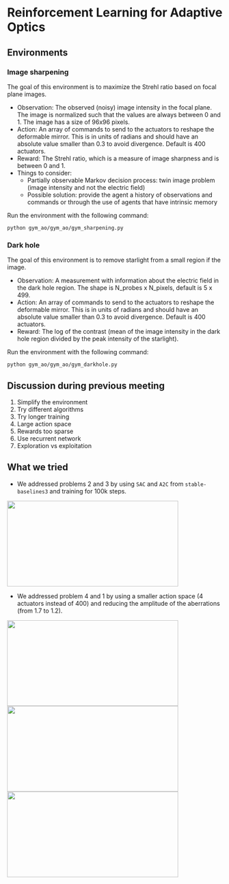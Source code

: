 # Reinforcement Learning for Adaptive Optics

## Environments

### Image sharpening

The goal of this environment is to maximize the Strehl ratio based on focal plane images. 

- Observation: The observed (noisy) image intensity in the focal plane. The image is normalized such that the values are always between 0 and 1. The image has a size of 96x96 pixels.
- Action: An array of commands to send to the actuators to reshape the deformable mirror. This is in units of radians and should have an absolute value smaller than 0.3 to avoid divergence. Default is 400 actuators.
- Reward: The Strehl ratio, which is a measure of image sharpness and is between 0 and 1.
- Things to consider: 
    * Partially observable Markov decision process: twin image problem  (image intensity and not the electric field)
    * Possible solution: provide the agent a history of observations and commands or through the use of agents that have intrinsic memory

Run the environment with the following command:

```python gym_ao/gym_ao/gym_sharpening.py```

### Dark hole 

The goal of this environment is to remove starlight from a small region if the image. 

- Observation: A measurement with information about the electric field in the dark hole region. The shape is N_probes x N_pixels, default is 5 x 499.
- Action: An array of commands to send to the actuators to reshape the deformable mirror. This is in units of radians and should have an absolute value smaller than 0.3 to avoid divergence. Default is 400 actuators.
- Reward: The log of the contrast (mean of the image intensity in the dark hole region divided by the peak intensity of the starlight).

Run the environment with the following command:

```python gym_ao/gym_ao/gym_darkhole.py```

## Discussion during previous meeting

1. Simplify the environment
2. Try different algorithms
3. Try longer training
4. Large action space
5. Rewards too sparse
6. Use recurrent network
7. Exploration vs exploitation

## What we tried

- We addressed problems 2 and 3 by using `SAC` and `A2C` from `stable-baselines3` and training for 100k steps.

<img src="sac_sharpening.png" width="400" height="200">

- We addressed problem 4 and 1 by using a smaller action space (4 actuators instead of 400) and reducing the amplitude of the aberrations (from 1.7 to 1.2).

<img src="sac_sharpening_experiment.png" width="400" height="200">

<img src="a2c_sharpening_experiment.png" width="400" height="200">

<img src="a2c_sharpening_experiment_explained.png" width="400" height="200">









